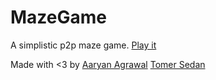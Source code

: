# MazeGame

A simplistic p2p maze game.
[Play it](http://Sordamente.github.io/MazeGame)

Made with <3 by
[Aaryan Agrawal](https://github.com/13Ducks)
[Tomer Sedan](https://github.com/Sordamente)

